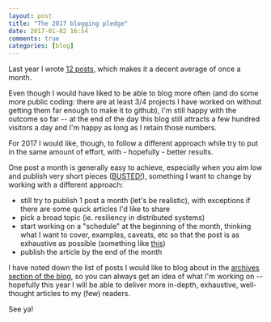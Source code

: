 ```yaml
---
layout: post
title: "The 2017 blogging pledge"
date: 2017-01-02 16:54
comments: true
categories: [blog]
---
```


Last year I wrote [12 posts](/archives), which makes it
a decent average of once a month.

Even though I would have liked to be able to blog more
often (and do some more public coding: there are at least
3/4 projects I have worked on without getting them far enough
to make it to github), I'm still happy
with the outcome so far -- at the end of the day this
blog still attracts a few hundred visitors a day and
I'm happy as long as I retain those numbers.

For 2017 I would like, though, to follow a different
approach while try to put in the same amount of effort,
with - hopefully - better results.

<!-- more -->

One post a month is generally easy to achieve, especially
when you aim low and publish very short pieces ([BUSTED!](http://odino.org/xyz-programming-language-sucks/)),
something I want to change by working with a different
approach:

* still try to publish 1 post a month (let's be realistic), with exceptions if there are some quick articles I'd like to share
* pick a broad topic (ie. resiliency in distributed systems)
* start working on a "schedule" at the beginning of the month, thinking what I want to cover, examples, caveats, etc so that the post is as exhaustive as possible (something like [this](https://hackernoon.com/10-things-i-learned-making-the-fastest-site-in-the-world-18a0e1cdf4a7#.ucqcvhqyi))
* publish the article by the end of the month

I have noted down the list of posts I would like to blog about
in the [archives section of the blog](/archives/), so you can always get an
idea of what I'm working on -- hopefully this year I will be
able to deliver more in-depth, exhaustive, well-thought articles
to my (few) readers.

See ya!
